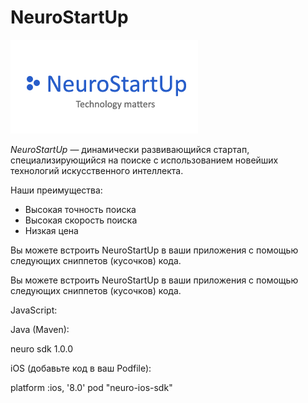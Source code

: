 # NeuroStartUp

![](logo.png)

*NeuroStartUp* — динамически развивающийся стартап, специализирующийся на поиске с использованием новейших технологий искусственного интеллекта.

Наши преимущества:
* Высокая точность поиска
* Высокая скорость поиска
* Низкая цена

Вы можете встроить NeuroStartUp в ваши приложения с помощью следующих сниппетов (кусочков) кода.

Вы можете встроить NeuroStartUp в ваши приложения с помощью следующих сниппетов (кусочков) кода.

JavaScript:

<script src="https://localhost/neuro.sdk.min.js"></script> 


Java (Maven):


 <dependency>
   <groupId>neuro</groupId>
   <artifactId>sdk</artifactId>
   <version>1.0.0</version>
 </dependency>


iOS (добавьте код в ваш Podfile):

platform :ios, '8.0' pod "neuro-ios-sdk"

